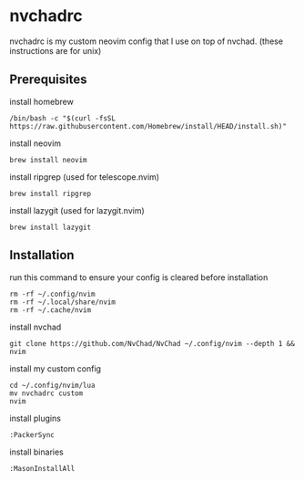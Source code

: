 # nvchadrc

nvchadrc is my custom neovim config that I use on top of nvchad. (these instructions are for unix)

## Prerequisites

install homebrew

```
/bin/bash -c "$(curl -fsSL https://raw.githubusercontent.com/Homebrew/install/HEAD/install.sh)"
```

install neovim

```
brew install neovim
```

install ripgrep (used for telescope.nvim)

```
brew install ripgrep
```

install lazygit (used for lazygit.nvim)

```
brew install lazygit
```

## Installation

run this command to ensure your config is cleared before installation

```
rm -rf ~/.config/nvim
rm -rf ~/.local/share/nvim
rm -rf ~/.cache/nvim
```

install nvchad

```
git clone https://github.com/NvChad/NvChad ~/.config/nvim --depth 1 && nvim
```

install my custom config

```
cd ~/.config/nvim/lua
mv nvchadrc custom
nvim
```

install plugins

```
:PackerSync
```

install binaries

```
:MasonInstallAll
```
